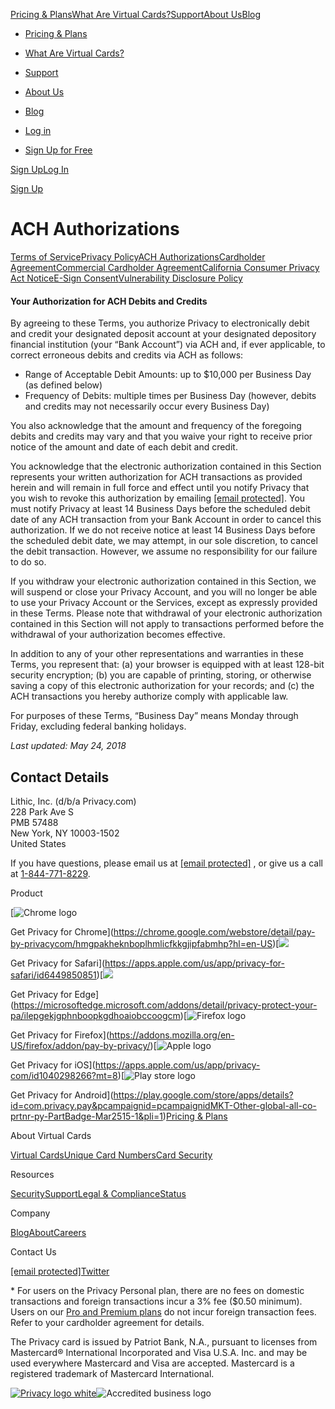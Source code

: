[](https://privacy.com/)

[Pricing & Plans](https://privacy.com/pricing)[What Are Virtual Cards?](https://privacy.com/virtual-card)[Support](https://support.privacy.com/hc/en-us)[About Us](https://privacy.com/about)[Blog](https://privacy.com/blog)

* [Pricing & Plans](https://privacy.com/pricing)
* [What Are Virtual Cards?](https://privacy.com/virtual-card)
* [Support](https://support.privacy.com/hc/en-us)

* [About Us](https://privacy.com/about)
* [Blog](https://privacy.com/blog)

* [Log in](https://app.privacy.com/app-redirect/login)
* [Sign Up for Free](https://privacy.com/signup)

[Sign Up](https://privacy.com/signup)[Log In](https://app.privacy.com/app-redirect/login)

[Sign Up](https://privacy.com/signup)

ACH Authorizations
==================

[Terms of Service](https://privacy.com/terms)[Privacy Policy](https://privacy.com/privacy-policy)[ACH Authorizations](https://privacy.com/ach)[Cardholder Agreement](https://privacy.com/cardholder-agreement)[Commercial Cardholder Agreement](https://privacy.com/commercial-cardholder-agreement)[California Consumer Privacy Act Notice](https://privacy.com/california-consumer-privacy-act-notice)[E-Sign Consent](https://privacy.com/e-sign-consent)[Vulnerability Disclosure Policy](https://privacy.com/legal/security)

#### Your Authorization for ACH Debits and Credits

By agreeing to these Terms, you authorize Privacy to electronically debit and credit your designated deposit account at your designated depository financial institution (your “Bank Account”) via ACH and, if ever applicable, to correct erroneous debits and credits via ACH as follows:

* Range of Acceptable Debit Amounts: up to $10,000 per Business Day (as defined below)
* Frequency of Debits: multiple times per Business Day (however, debits and credits may not necessarily occur every Business Day)

You also acknowledge that the amount and frequency of the foregoing debits and credits may vary and that you waive your right to receive prior notice of the amount and date of each debit and credit.

You acknowledge that the electronic authorization contained in this Section represents your written authorization for ACH transactions as provided herein and will remain in full force and effect until you notify Privacy that you wish to revoke this authorization by emailing [\[email protected\]](https://privacy.com/cdn-cgi/l/email-protection). You must notify Privacy at least 14 Business Days before the scheduled debit date of any ACH transaction from your Bank Account in order to cancel this authorization. If we do not receive notice at least 14 Business Days before the scheduled debit date, we may attempt, in our sole discretion, to cancel the debit transaction. However, we assume no responsibility for our failure to do so.

If you withdraw your electronic authorization contained in this Section, we will suspend or close your Privacy Account, and you will no longer be able to use your Privacy Account or the Services, except as expressly provided in these Terms. Please note that withdrawal of your electronic authorization contained in this Section will not apply to transactions performed before the withdrawal of your authorization becomes effective.

In addition to any of your other representations and warranties in these Terms, you represent that: (a) your browser is equipped with at least 128-bit security encryption; (b) you are capable of printing, storing, or otherwise saving a copy of this electronic authorization for your records; and (c) the ACH transactions you hereby authorize comply with applicable law.

For purposes of these Terms, “Business Day” means Monday through Friday, excluding federal banking holidays.

_Last updated: May 24, 2018_

Contact Details
---------------

Lithic, Inc. (d/b/a Privacy.com)  
228 Park Ave S  
PMB 57488  
New York, NY 10003-1502  
United States

If you have questions, please email us at [\[email protected\]](https://privacy.com/cdn-cgi/l/email-protection) , or give us a call at [1-844-771-8229](tel:+18447718229).

Product

[![Chrome logo](https://cdn.prod.website-files.com/6356e57a1c98ed8f8e4285ae/6370335c3958c920bf756086_Google_Chrome_icon.svg)

Get Privacy for Chrome](https://chrome.google.com/webstore/detail/pay-by-privacycom/hmgpakheknboplhmlicfkkgjipfabmhp?hl=en-US)[![](https://cdn.prod.website-files.com/6356e57a1c98ed8f8e4285ae/64c0f87089b53647d81930ab_safari.png)

Get Privacy for Safari](https://apps.apple.com/us/app/privacy-for-safari/id6449850851)[![](https://cdn.prod.website-files.com/6356e57a1c98ed8f8e4285ae/6538d48a3fe55bb4d6a3c654_microsoft-edge-1.svg)

Get Privacy for Edge](https://microsoftedge.microsoft.com/addons/detail/privacy-protect-your-pa/ilepgekjgphnboopkgdhoaiobccoogcm)[![Firefox logo](https://cdn.prod.website-files.com/6356e57a1c98ed8f8e4285ae/6370335cb73c8d2ccf6ba7b2_firefox-logo.svg)

Get Privacy for Firefox](https://addons.mozilla.org/en-US/firefox/addon/pay-by-privacy/)[![Apple logo](https://cdn.prod.website-files.com/6356e57a1c98ed8f8e4285ae/6370335c3958c9ae20756085_apple%20logo.svg)

Get Privacy for iOS](https://apps.apple.com/us/app/privacy-com/id1040298266?mt=8)[![Play store logo](https://cdn.prod.website-files.com/6356e57a1c98ed8f8e4285ae/6370335c01967395dbb67e80_google-play-logo.svg)

Get Privacy for Android](https://play.google.com/store/apps/details?id=com.privacy.pay&pcampaignid=pcampaignidMKT-Other-global-all-co-prtnr-py-PartBadge-Mar2515-1&pli=1)[Pricing & Plans](https://privacy.com/pricing)

About Virtual Cards

[Virtual Cards](https://privacy.com/virtual-card)[Unique Card Numbers](https://privacy.com/unique-card-number)[Card Security](https://privacy.com/secure-card)

Resources

[Security](https://privacy.com/security)[Support](https://support.privacy.com/hc/en-us)[Legal & Compliance](https://privacy.com/terms)[Status](https://status.privacy.com/)

Company

[Blog](https://privacy.com/blog)[About](https://privacy.com/about)[Careers](https://privacy.com/careers)

Contact Us

[\[email protected\]](https://privacy.com/cdn-cgi/l/email-protection)[Twitter](https://twitter.com/privacyhq)

\* For users on the Privacy Personal plan, there are no fees on domestic transactions and foreign transactions incur a 3% fee ($0.50 minimum). Users on our [Pro and Premium plans](https://privacy.com/pricing) do not incur foreign transaction fees. Refer to your cardholder agreement for details.

The Privacy card is issued by Patriot Bank, N.A., pursuant to licenses from Mastercard® International Incorporated and Visa U.S.A. Inc. and may be used everywhere Mastercard and Visa are accepted. Mastercard is a registered trademark of Mastercard International.

[![Privacy logo white](https://cdn.prod.website-files.com/6356e57a1c98ed8f8e4285ae/636c314be501502fe8a23c44_Privacy%20Logo%20Light.svg)](https://privacy.com/)![Accredited business logo](https://cdn.prod.website-files.com/6356e57a1c98ed8f8e4285ae/6370306418cd9c08e39656b2_accredited-business.svg)